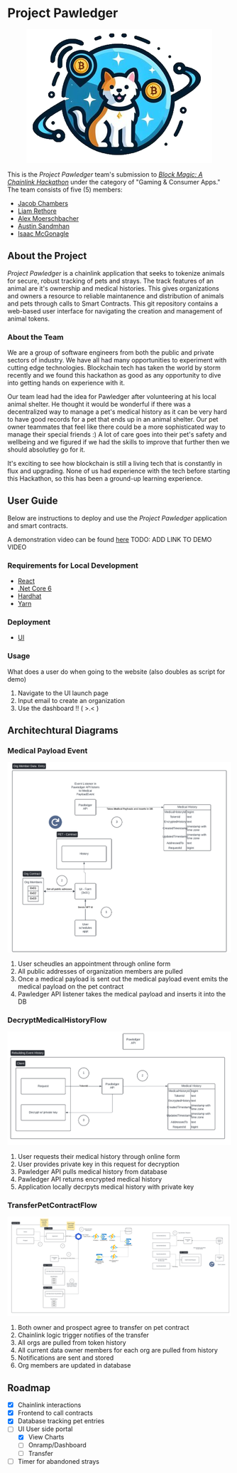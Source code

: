 # Project Pawledger

<p  align="center">
  <img src="./images/pawledger.png"/>
</p>

This is the _Project Pawledger_ team's submission to [_Block Magic: A Chainlink Hackathon_](https://chain.link/hackathon) under the category of "Gaming & Consumer Apps." The team consists of five (5) members: 
* [Jacob Chambers](https://github.com/chambsbond)
* [Liam Rethore](https://github.com/liamliam2020)
* [Alex Moerschbacher](https://github.com/alexmoerschbacher)
* [Austin Sandmhan](https://github.com/sandmhan)
* [Isaac McGonagle](https://github.com/ikemcgon)


## About the Project

_Project Pawledger_ is a chainlink application that seeks to tokenize animals for secure, robust tracking of pets and strays. The track features of an animal are it's ownership and medical histories. This gives organizations and owners a resource to reliable maintanence and distribution of animals and pets through calls to Smart Contracts. This git repository contains a web-based user interface for navigating the creation and management of animal tokens.

### About the Team

We are a group of software engineers from both the public and private sectors of industry. We have all had many opportunities to experiment with cutting edge technologies. Blockchain tech has taken the world by storm recently and we found this hackathon as good as any opportunity to dive into getting hands on experience with it.

Our team lead had the idea for Pawledger after volunteering at his local animal shelter. He thought it would be wonderful if there was a decentralized way to manage a pet's medical history as it can be very hard to have good records for a pet that ends up in an animal shelter. Our pet owner teammates that feel like there could be a more sophisticated way to manage their special friends :) A lot of care goes into their pet's safety and wellbeing and we figured if we had the skills to improve that further then we should absolutley go for it.

It's exciting to see how blockchain is still a living tech that is constantly in flux and upgrading. None of us had experience with the tech before starting this Hackathon, so this has been a ground-up learning experience.

## User Guide

Below are instructions to deploy and use the _Project Pawledger_ application and smart contracts.

A demonstration video can be found [here]() TODO: ADD LINK TO DEMO VIDEO

### Requirements for Local Development

 - [React](https://react.dev/)
 - [.Net Core 6](https://dotnet.microsoft.com/en-us/download/dotnet/6.0)
 - [Hardhat](https://hardhat.org/hardhat-runner/docs/getting-started)
 - [Yarn](https://classic.yarnpkg.com/lang/en/docs/install/#windows-stable)

### Deployment

- [UI](https://lemon-rock-09e5dbe0f.5.azurestaticapps.net/)

### Usage

What does a user do when going to the website (also doubles as script for demo)

1. Navigate to the UI launch page 
2. Input email to create an organization
3. Use the dashboard !! ( >.< ) 

## Architechtural Diagrams

### Medical Payload Event
![MedicalPayloadEvent](/images/MedicalPayloadEvent.png)
1. User scheudles an appointment through online form
2. All public addresses of organization members are pulled
3. Once a medical payload is sent out the medical payload event emits the medical payload on the pet contract
4. Pawledger API listener takes the medical payload and inserts it into the DB

### DecryptMedicalHistoryFlow
![DecryptMedicalHistoryFlow](/images/DecryptMedicalHistoryFlow.png)
1. User requests their medical history through online form
2. User provides private key in this request for decryption
3. Pawledger API pulls medical history from database
4. Pawledger API returns encrypted medical history
5. Application locally decrpyts medical history with private key 

### TransferPetContractFlow
![TransferPetContractFlow](/images/TransferPetContract.png)
1. Both owner and prospect agree to transfer on pet contract
2. Chainlink logic trigger notifies of the transfer
3. All orgs are pulled from token history
4. All current data owner members for each org are pulled from history
5. Notifications are sent and stored
6. Org members are updated in database

## Roadmap

- [x] Chainlink interactions
- [x] Frontend to call contracts
- [x] Database tracking pet entries
- [ ] UI User side portal
    - [x] View Charts
    - [ ] Onramp/Dashboard
    - [ ] Transfer
- [ ] Timer for abandoned strays
